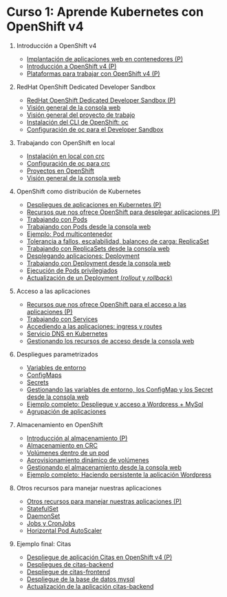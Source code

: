 # Curso 1: Aprende Kubernetes con OpenShift v4

1. Introducción a OpenShift v4
	* [Implantación de aplicaciones web en contenedores (P)](modulo1/contenedores.md)
	* [Introducción a OpenShift v4 (P)](modulo1/openshift.md)
	* [Plataformas para trabajar con OpenShift v4 (P)](modulo1/plataformas.md)

2. RedHat OpenShift Dedicated Developer Sandbox
	* [RedHat OpenShift Dedicated Developer Sandbox (P)](modulo2/sandbox.md)
	* [Visión general de la consola web](modulo2/consola.md)
	* [Visión general del proyecto de trabajo](modulo2/proyecto.md)
	* [Instalación del CLI de OpenShift: oc](modulo2/oc.md)
	* [Configuración de oc para el Developer Sandbox](modulo2/oclogin.md)

3. Trabajando con OpenShift en local
	* [Instalación en local con crc](modulo3/instalacion_crc.md)
	* [Configuración de oc para crc](modulo3/oc.md)
	* [Proyectos en OpenShift](modulo3/proyectos.md)
	* [Visión general de la consola web](modulo3/consola_web.md)
	
4. OpenShift como distribución de Kubernetes
	* [Despliegues de aplicaciones en Kubernetes (P)](modulo4/aplicaciones.md)
	* [Recursos que nos ofrece OpenShift para desplegar aplicaciones (P)](modulo4/recursos.md)
	* [Trabajando con Pods](modulo4/pods.md)
	* [Trabajando con Pods desde la consola web](modulo4/pods_web.md)
	* [Ejemplo: Pod multicontenedor](modulo4/pod_multicontenedor.md)
	* [Tolerancia a fallos, escalabilidad, balanceo de carga: ReplicaSet](modulo4/replicaset.md)
	* [Trabajando con ReplicaSets desde la consola web](modulo4/replicaset_web.md)
	* [Desplegando aplicaciones: Deployment](modulo4/deployment.md)
	* [Trabajando con Deployment desde la consola web](modulo4/deployment_web.md)
	* [Ejecución de Pods privilegiados](modulo4/pods_privilegiados.md)
	* [Actualización de un Deployment (*rollout* y *rollback*)](modulo4/actualizacion_deployment.md)
	
5. Acceso a las aplicaciones 

	* [Recursos que nos ofrece OpenShift para el acceso a las aplicaciones (P)](modulo5/recursos.md)
	* [Trabajando con Services](modulo5/services.md)
	* [Accediendo a las aplicaciones: ingress y routes](modulo5/routes.md)
	* [Servicio DNS en Kubernetes](modulo5/dns.md)
	* [Gestionando los recursos de acceso desde la consola web](modulo5/acceso_web.md)

6. Despliegues parametrizados
	* [Variables de entorno](modulo6/variables_entorno.md)
    * [ConfigMaps](modulo6/configmaps.md)
    * [Secrets](modulo6/secrets.md)
	* [Gestionando las variables de entorno, los ConfigMap y los Secret desde la consola web](modulo6/web.md)
    * [Ejemplo completo: Despliegue y acceso a Wordpress + MySql](modulo6/wordpress.md)
	* [Agrupación de aplicaciones](modulo6/agrupamiento.md)

7. Almacenamiento en OpenShift
	* [Introducción al almacenamiento (P)](modulo7/almacenamiento.md)
	* [Almacenamiento en CRC](modulo7/almacenamiento_crc.md)
	* [Volúmenes dentro de un pod](modulo7/volumen_pod.md)
	* [Aprovisionamiento dinámico de volúmenes](modulo7/volumen_dinamico.md)
	* [Gestionando el almacenamiento desde la consola web](modulo7/volumen_web.md)
	* [Ejemplo completo: Haciendo persistente la aplicación Wordpress](modulo7/wordpress.md)

8. Otros recursos para manejar nuestras aplicaciones
	* [Otros recursos para manejar nuestras aplicaciones (P)](modulo8/introduccion.md)
	* [StatefulSet](modulo8/statefulset.md)
	* [DaemonSet](modulo8/daemonset.md)
	* [Jobs y CronJobs](modulo8/jobs.md)
	* [Horizontal Pod AutoScaler](modulo8/hpa.md)
		
9. Ejemplo final: Citas
	* [Despliegue de aplicación Citas en OpenShift v4 (P)](modulo9/citas.md)
	* [Despliegues de citas-backend](modulo9/backend.md)
	* [Despliegue de citas-frontend](modulo9/frontend.md)
	* [Despliegue de la base de datos mysql](modulo9/mysql.md)
	* [Actualización de la aplicación citas-backend](modulo9/backend_v2.md)
	